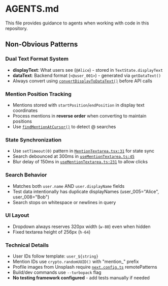 # AGENTS.md

This file provides guidance to agents when working with code in this repository.

## Non-Obvious Patterns

### Dual Text Format System
- **displayText**: What users see (`@Alice`) - stored in `TextState.displayText`
- **dataText**: Backend format (`<@user_001>`) - generated via `getDataText()`
- Always convert using [`convertDisplayToDataText()`](src/utils/mentionUtils.ts:125) before API calls

### Mention Position Tracking
- Mentions stored with `startPosition`/`endPosition` in display text coordinates
- Process mentions in **reverse order** when converting to maintain positions
- Use [`findMentionAtCursor()`](src/utils/mentionUtils.ts:24) to detect @ searches

### State Synchronization
- Use `setTimeout(0)` pattern in [`MentionTextarea.tsx:31`](src/components/MentionTextarea.tsx:31) for state sync
- Search debounced at 300ms in [`useMentionTextarea.ts:45`](src/hooks/useMentionTextarea.ts:45)
- Blur delay of 150ms in [`useMentionTextarea.ts:231`](src/hooks/useMentionTextarea.ts:231) to allow clicks

### Search Behavior
- Matches both `user.name` AND `user.displayName` fields
- Test data intentionally has duplicate displayNames (user_005="Alice", user_008="Bob")
- Search stops on whitespace or newlines in query

### UI Layout
- Dropdown always reserves 320px width (`w-80`) even when hidden
- Fixed textarea height of 256px (`h-64`)

### Technical Details
- User IDs follow template: `user_${string}`
- Mention IDs use `crypto.randomUUID()` with "mention_" prefix
- Profile images from Unsplash require [`next.config.ts`](next.config.ts:4) remotePatterns
- Build/dev commands use `--turbopack` flag
- **No testing framework configured** - add tests manually if needed